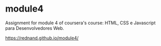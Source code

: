 # module4

Assignment for module 4 of coursera's course: HTML, CSS e Javascript para Desenvolvedores Web.


https://rednand.github.io/module4/
